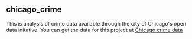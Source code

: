 ## chicago_crime
This is analysis of crime data available through the city of Chicago's open data initative. You can get the data for this project at [Chicago crime data](https://data.cityofchicago.org/Public-Safety/Crimes-2001-to-present/ijzp-q8t2 "Chicago Crime Data")
